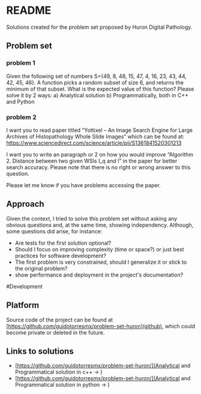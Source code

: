 # README
Solutions created for the problem set proposed by Huron Digital Pathology.

## Problem set

### problem 1
Given the following set of numbers S={49, 8, 48, 15, 47, 4, 16, 23, 43, 44, 42, 45, 46}.
A function picks a random subset of size 6, and returns the minimum of that subset.
What is the expected value of this function?
Please solve it by 2 ways: a) Analytical solution b) Programmatically, both in C++ and Python

### problem 2
I want you to read paper titled “Yottixel – An Image Search Engine for Large Archives of Histopathology Whole Slide Images” which can be found at: https://www.sciencedirect.com/science/article/pii/S1361841520301213

I want you to write an paragraph or 2 on how you would improve “Algorithm 2. Distance between two given WSIs I_q and I” in the paper for better search accuracy. Please note that there is no right or wrong answer to this question.

Please let me know if you have problems accessing the paper.

## Approach
Given the context, I tried to solve this problem set without asking any obvious questions and, at the same time, showing independency. Although, some questions did arise, for instance:
- Are tests for the first solution optional?
- Should I focus on improving complexity (time or space?) or just best practices for software development?
- The first problem is very constrained, should I generalize it or stick to the original problem?
- show performance and deployment in the project's documentation?

#Development

## Platform
Source code of the project can be found at [https://github.com/guidotorresmx/problem-set-huron](github), which could become private or deleted in the future.


## Links to solutions
- [https://github.com/guidotorresmx/problem-set-huron/](Analytical and Programmatical solution in c++ -> )
- [https://github.com/guidotorresmx/problem-set-huron/](Analytical and Programmatical solution in python -> )